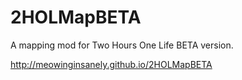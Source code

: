 # 2HOLMapBETA
A mapping mod for Two Hours One Life BETA version.

http://meowinginsanely.github.io/2HOLMapBETA
